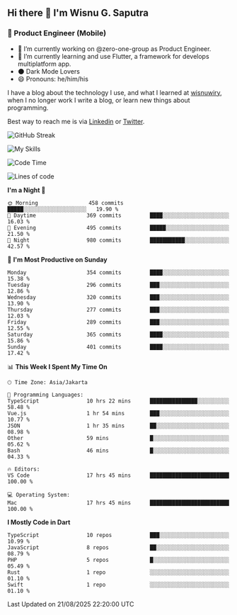 ## Hi there 👋 I'm Wisnu G. Saputra

### :mobile_phone_off: Product Engineer (Mobile)

- 🔭 I’m currently working on @zero-one-group as Product Engineer.
- 🌱 I’m currently learning and use Flutter, a framework for develops multiplatform app.
- 🌑 Dark Mode Lovers
- 😄 Pronouns: he/him/his

I have a blog about the technology I use, and what I learned at [wisnuwiry](https://wisnuwiry.space/), when I no longer work I write a blog, or learn new things about programming.

Best way to reach me is via [Linkedin](https://www.linkedin.com/in/wisnu-saputra/) or [Twitter](https://twitter.com/wisnuwiry).

![GitHub Streak](https://streak-stats.demolab.com?user=wisnuwiry&theme=dark&hide_border=true)

![My Skills](https://skillicons.dev/icons?i=dart,flutter,kotlin,swift,go,js,css,neovim,git,linux&perline=5)

<!--START_SECTION:waka-->
![Code Time](http://img.shields.io/badge/Code%20Time-1%2C997%20hrs%2045%20mins-blue)

![Lines of code](https://img.shields.io/badge/From%20Hello%20World%20I%27ve%20Written-2.8%20million%20lines%20of%20code-blue)

**I'm a Night 🦉** 

```text
🌞 Morning                458 commits         █████░░░░░░░░░░░░░░░░░░░░   19.90 % 
🌆 Daytime                369 commits         ████░░░░░░░░░░░░░░░░░░░░░   16.03 % 
🌃 Evening                495 commits         █████░░░░░░░░░░░░░░░░░░░░   21.50 % 
🌙 Night                  980 commits         ███████████░░░░░░░░░░░░░░   42.57 % 
```
📅 **I'm Most Productive on Sunday** 

```text
Monday                   354 commits         ████░░░░░░░░░░░░░░░░░░░░░   15.38 % 
Tuesday                  296 commits         ███░░░░░░░░░░░░░░░░░░░░░░   12.86 % 
Wednesday                320 commits         ███░░░░░░░░░░░░░░░░░░░░░░   13.90 % 
Thursday                 277 commits         ███░░░░░░░░░░░░░░░░░░░░░░   12.03 % 
Friday                   289 commits         ███░░░░░░░░░░░░░░░░░░░░░░   12.55 % 
Saturday                 365 commits         ████░░░░░░░░░░░░░░░░░░░░░   15.86 % 
Sunday                   401 commits         ████░░░░░░░░░░░░░░░░░░░░░   17.42 % 
```


📊 **This Week I Spent My Time On** 

```text
🕑︎ Time Zone: Asia/Jakarta

💬 Programming Languages: 
TypeScript               10 hrs 22 mins      ███████████████░░░░░░░░░░   58.48 % 
Vue.js                   1 hr 54 mins        ███░░░░░░░░░░░░░░░░░░░░░░   10.77 % 
JSON                     1 hr 35 mins        ██░░░░░░░░░░░░░░░░░░░░░░░   08.98 % 
Other                    59 mins             █░░░░░░░░░░░░░░░░░░░░░░░░   05.62 % 
Bash                     46 mins             █░░░░░░░░░░░░░░░░░░░░░░░░   04.33 % 

🔥 Editors: 
VS Code                  17 hrs 45 mins      █████████████████████████   100.00 % 

💻 Operating System: 
Mac                      17 hrs 45 mins      █████████████████████████   100.00 % 
```

**I Mostly Code in Dart** 

```text
TypeScript               10 repos            ███░░░░░░░░░░░░░░░░░░░░░░   10.99 % 
JavaScript               8 repos             ██░░░░░░░░░░░░░░░░░░░░░░░   08.79 % 
PHP                      5 repos             █░░░░░░░░░░░░░░░░░░░░░░░░   05.49 % 
Rust                     1 repo              ░░░░░░░░░░░░░░░░░░░░░░░░░   01.10 % 
Swift                    1 repo              ░░░░░░░░░░░░░░░░░░░░░░░░░   01.10 % 
```




 Last Updated on 21/08/2025 22:20:00 UTC
<!--END_SECTION:waka-->
